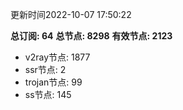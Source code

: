 更新时间2022-10-07 17:50:22

**总订阅: 64**
**总节点: 8298**
**有效节点: 2123**
- v2ray节点: 1877
- ssr节点: 2
- trojan节点: 99
- ss节点: 145
